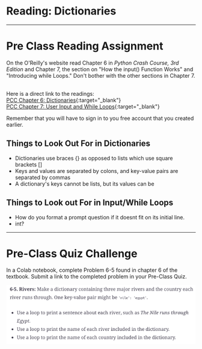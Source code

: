 #  Reading: Dictionaries

---

# Pre Class Reading Assignment

On the O'Reilly's website read Chapter 6 in _Python Crash Course, 3rd Edition_  and Chapter 7, the section on "How 
the input() Function Works" and "Introducing while Loops." Don't bother with the other sections in Chapter 7.

</br>Here is a direct link to the readings:</br>
[PCC Chapter 6: Dictionaries](https://learning.oreilly.com/library/view/python-crash-course/9781098156664/c06.xhtml){:target="_blank"}</br>
[PCC Chapter 7: User Input and While Loops](https://learning.oreilly.com/library/view/python-crash-course/9781098156664/c07.xhtml){:target="_blank"}

Remember that you will have to sign in to you free account that you created earlier.

## Things to Look Out For in Dictionaries
- Dictionaries use braces {} as opposed to lists which use square brackets []
- Keys and values are separated by colons, and key-value pairs are separated by commas
- A dictionary's keys cannot be lists, but its values can be

## Things to Look out For in Input/While Loops
- How do you format a prompt question if it doesnt fit on its initial line. 
- int?

---

# Pre-Class Quiz Challenge
In a Colab notebook, complete Problem 6-5 found in chapter 6 of the textbook. Submit a link to the completed problem in your Pre-Class Quiz.

![preclasschallenge.png](images/preclasschallenge.png)

